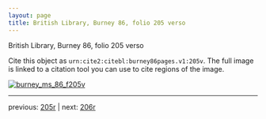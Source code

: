 ```yaml
---
layout: page
title: British Library, Burney 86, folio 205 verso
---
```


British Library, Burney 86, folio 205 verso

Cite this object as `urn:cite2:citebl:burney86pages.v1:205v`.  The full image is linked to a citation tool you can use to cite regions of the image.

[![burney_ms_86_f205v](http://www.homermultitext.org/iipsrv?IIIF=/project/homer/pyramidal/deepzoom/citebl/burney86imgs/v1/burney_ms_86_f205v.tif/full/800,/0/default.jpg)](http://www.homermultitext.org/ict2/?urn=urn:cite2:citebl:burney86imgs.v1:burney_ms_86_f205v) 

---

previous:  [205r](../205r/) | next: [206r](../206r/)